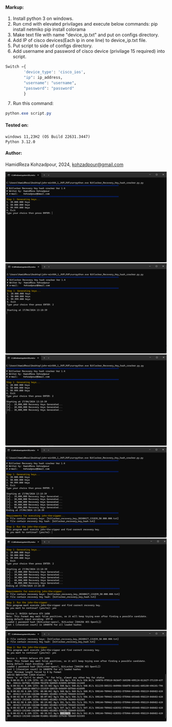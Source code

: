 #### Markup:
1. Install python 3 on windows.
2. Run cmd with elevated privilages and execute below commands:
	pip install netmiko
	pip install colorama
3. Make text file with name "device_ip.txt" and put on configs directory.
4. Add IP of cisco devices(Each ip in one line) to device_ip.txt file.
5. Put script to side of configs directory.
6. Add username and password of cisco device (privilage 15 required) into script.
```python
Switch ={ 
        'device_type': 'cisco_ios',
        "ip": ip_address,
        "username": "username",
        "password": "password"
        }
```
7. Run this command: 
```powershell
python.exe script.py
```
#### Tested on:
	windows 11,23H2 (OS Build 22631.3447)
	Python 3.12.0
####  Author:
HamidReza Kohzadpour, 2024, kohzadpour@gmail.com

![001](docs/001.png)
![002](docs/002.png)
![003](docs/003.png)
![004](docs/004.png)
![005](docs/005.png)
![006](docs/006.png)